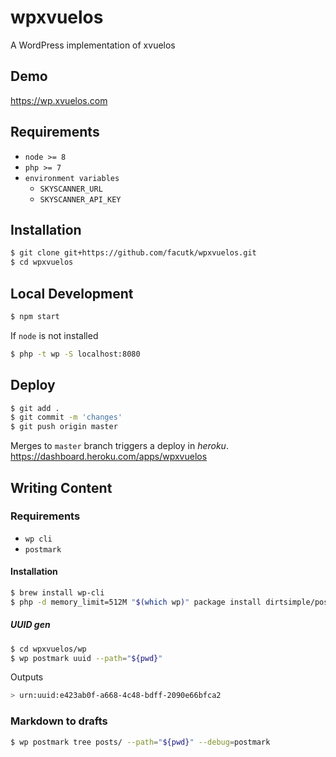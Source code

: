 # wpxvuelos

A WordPress implementation of xvuelos

## Demo

https://wp.xvuelos.com

## Requirements
- `node >= 8`
- `php >= 7`
- `environment variables`
  - `SKYSCANNER_URL`
  - `SKYSCANNER_API_KEY`

## Installation

```sh
$ git clone git+https://github.com/facutk/wpxvuelos.git
$ cd wpxvuelos
```

## Local Development

```sh
$ npm start
```

If `node` is not installed
```sh
$ php -t wp -S localhost:8080
```

## Deploy

```sh
$ git add .
$ git commit -m 'changes'
$ git push origin master
```

Merges to `master` branch triggers a deploy in *heroku*.
https://dashboard.heroku.com/apps/wpxvuelos

## Writing Content

### Requirements
- `wp cli`
- `postmark`

#### Installation

```sh
$ brew install wp-cli
$ php -d memory_limit=512M "$(which wp)" package install dirtsimple/postmark
```

##### UUID gen

```sh
$ cd wpxvuelos/wp
$ wp postmark uuid --path="${pwd}"
```

Outputs
```sh
> urn:uuid:e423ab0f-a668-4c48-bdff-2090e66bfca2
```

### Markdown to drafts

```sh
$ wp postmark tree posts/ --path="${pwd}" --debug=postmark
```
